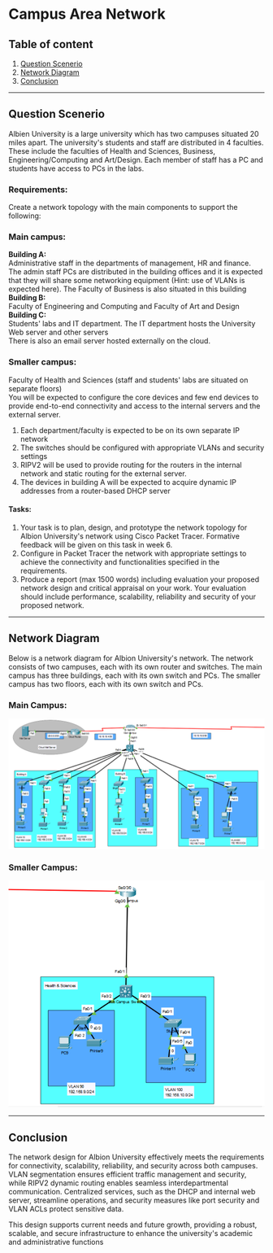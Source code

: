 # Campus Area Network

## Table of content

1. [Question Scenerio](#Question-Scenerio)
2. [Network Diagram](#Network-Diagram)
3. [Conclusion](#Conclusion)

---

## Question Scenerio


Albien University is a large university which has two campuses situated 20 miles apart. The university's students and staff are distributed in 4 faculties. These include the faculties of Health and Sciences, Business, Engineering/Computing and Art/Design. Each member of staff has a PC and students have access to PCs in the labs.

### Requirements:<br>
Create a network topology with the main components to support the following: <br>
<h3>Main campus:</h3>
<b>Building A:</b><br> Administrative staff in the departments of management, HR and finance. The admin staff PCs are distributed in the building offices and it is expected that they will share some networking equipment (Hint: use of VLANs is expected here). The Faculty of Business is also situated in this building <br>
<b>Building B:</b><br> Faculty of Engineering and Computing and Faculty of Art and Design<br>
<b>Building C:</b><br> Students' labs and IT department. The IT department hosts the University Web server and other servers<br>
There is also an email server hosted externally on the cloud.<br>
<h3> Smaller campus: </h3>
Faculty of Health and Sciences (staff and students' labs are situated on separate floors)
<br>
You will be expected to configure the core devices and few end devices to provide end-to-end connectivity and access to the internal servers and the external server.

1.  Each department/faculty is expected to be on its own separate IP network
2.  The switches should be configured with appropriate VLANs and security settings
3.  RIPV2 will be used to provide routing for the routers in the internal network and static routing for the external server.
4.  The devices in building A will be expected to acquire dynamic IP addresses from a router-based DHCP server

<h4> Tasks:</h4>

1.  Your task is to plan, design, and prototype the network topology for Albion University's network using Cisco Packet Tracer. Formative feedback will be given on this task in week 6.
2.  Configure in Packet Tracer the network with appropriate settings to achieve the connectivity and functionalities specified in the requirements.
3.  Produce a report (max 1500 words) including evaluation your proposed network design and critical appraisal on your work. Your evaluation should include performance, scalability, reliability and security of your proposed network.

---

## Network Diagram

Below is a network diagram for Albion University's network. The network consists of two campuses,
each with its own router and switches. The main campus has three buildings, each with its own switch
and PCs. The smaller campus has two floors, each with its own switch and PCs.
### Main Campus:<br>
![](https://github.com/hussainahmad402/Networking-Projects/blob/main/Pictures/main%20campus.PNG)<br>
### Smaller Campus:<br>
![](https://github.com/hussainahmad402/Networking-Projects/blob/main/Pictures/sub%20campus.PNG)


---

## Conclusion

The network design for Albion University effectively meets the requirements for connectivity, scalability, reliability, and security across both campuses. VLAN segmentation ensures efficient traffic management and security, while RIPV2 dynamic routing enables seamless interdepartmental communication. Centralized services, such as the DHCP and internal web server, streamline operations, and security measures like port security and VLAN ACLs protect sensitive data.

This design supports current needs and future growth, providing a robust, scalable, and secure infrastructure to enhance the university's academic and administrative functions
